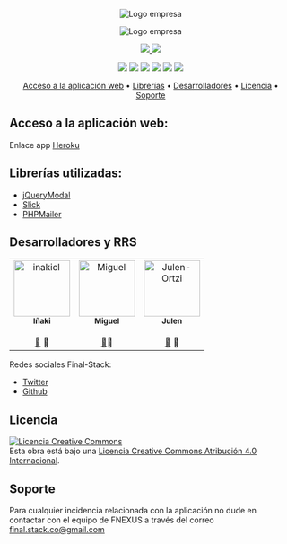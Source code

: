 <p align="center">
    <img src="https://raw.githubusercontent.com/fnexus/Reto2/master/index/img/logo_chiquito.png" alt="Logo empresa"/>
</p>
<p align="center">
    <img src="https://raw.githubusercontent.com/fnexus/Reto2/master/index/img/index_photo.png" alt="Logo empresa"/>
</p>

<p align="center">
  <a href="https://opensource.org/licenses/Apache-2.0">
    <img src="https://img.shields.io/badge/License-Apache-green">
  </a>
  <a href="https://github.com/SAMAifyWEB/RETO1">
    <img src="https://img.shields.io/badge/Version-2.0-yellowgreen">
 </a>
 <p align="center">
    <img src="https://img.shields.io/badge/HTML-5-e34f26">
    <img src="https://img.shields.io/badge/CSS-3-orange">
    <img src="https://img.shields.io/badge/JavaScript-Last_Version-f7df1e">
    <img src="https://img.shields.io/badge/MySQL-v5.7.28-00758f">
    <img src="https://img.shields.io/badge/PHP-v7.2-8892be">
    <img src="https://img.shields.io/badge/JQuery-v3.4.1-0769ad">
</p>

<p align="center">
  <a href="#acceso">Acceso a la aplicación web</a> •
  <a href="#librerias">Librerías</a> •
  <a href="#desarrolladores">Desarrolladores</a> •
  <a href="#licencia">Licencia</a> •
  <a href="#soporte">Soporte</a>
</p>
 
## Acceso a la aplicación web:
Enlace app [Heroku](https://final-stack.herokuapp.com)

## Librerías utilizadas:
 - <a href="https://jquerymodal.com/">jQueryModal</a>
 - <a href="https://kenwheeler.github.io/slick/">Slick</a>
 - <a href="https://github.com/PHPMailer/PHPMailer">PHPMailer</a>



## Desarrolladores y RRS

<table>
  <tr>
    <td align="center"><a href="https://github.com/inakicl"><img src="https://avatars3.githubusercontent.com/u/23460143?    s=400&v=4" width="100px;" alt="inakicl"/><br /><sub><b>Iñaki </b></sub></a><br />
    </a><br /><a href="https://github.com/Final-Stack/project-stack/commits?author=inakicl" title="Commits">📖</a>
  👀
    </td>
    <td align="center"><a href="https://github.com/miguelbarrosv"><img src="https://avatars3.githubusercontent.com/u/43949126?s=400&v=4" width="100px;" alt="Miguel"/><br /><sub><b>Miguel</b></sub></a><br/>
      </a><br /><a href="https://github.com/Final-Stack/project-stack/commits?author=miguelbarrosv" title="Commits">📖</a>👀
    </td>
    <td align="center"><a href="https://github.com/JulenOZegibide"><img src="https://avatars3.githubusercontent.com/u/43949194?s=400&v=4" width="100px;" alt="Julen-Ortzi"/><br /><sub><b>Julen</b></sub></a><br />
      </a><br /><a href="https://github.com/Final-Stack/project-stack/commits?author=JulenOZegibide" title="Commits">📖</a>   
      👀
    </td>    
  </tr>
</table>

Redes sociales Final-Stack:
 - <a href="https://twitter.com/fnexusteam">Twitter</a>
 - <a href="https://github.com/Final-Stack/project-stack">Github</a>
 
 ## Licencia
 <a rel="license" href="http://creativecommons.org/licenses/by/4.0/"><img alt="Licencia Creative Commons" style="border-width:0" src="https://i.creativecommons.org/l/by/4.0/88x31.png" /></a><br />Esta obra está bajo una <a rel="license" href="http://creativecommons.org/licenses/by/4.0/">Licencia Creative Commons Atribución 4.0 Internacional</a>.
 
 ## Soporte
Para cualquier incidencia relacionada con la aplicación no dude en contactar con el equipo de FNEXUS a través del correo final.stack.co@gmail.com
